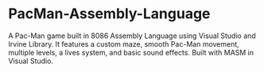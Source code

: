 # PacMan-Assembly-Language
A Pac-Man game built in 8086 Assembly Language using Visual Studio and Irvine Library. It features a custom maze, smooth Pac-Man movement, multiple levels, a lives system, and basic sound effects. Built with MASM in Visual Studio.
